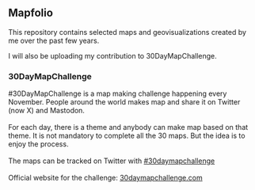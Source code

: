 ## Mapfolio

This repository contains selected maps and geovisualizations created by me over the past few years. 

I will also be uploading my contribution to 30DayMapChallenge. 

### 30DayMapChallenge

#30DayMapChallenge is a map making challenge happening every November. People around the world makes map and share it on Twitter (now X) and Mastodon.  
<br>For each day, there is a theme and anybody can make map based on that theme. It is not mandatory to complete all the 30 maps. But the idea is to enjoy the process. 
<br> <br> The maps can be tracked on Twitter with <a href="https://twitter.com/hashtag/30DayMapChallenge?src=hashtag_click">#30daymapchallenge</a>  
<br>Official website for the challenge: <a href="https://30daymapchallenge.com/">30daymapchallenge.com</a>

